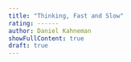 ```yaml
---
title: "Thinking, Fast and Slow"
rating: ------
author: Daniel Kahneman
showFullContent: true
draft: true
---
```


